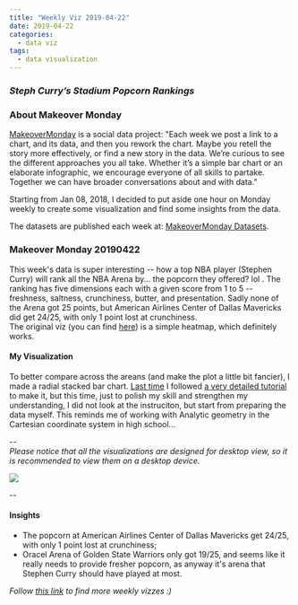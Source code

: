 ```yaml
---
title: "Weekly Viz 2019-04-22"
date: 2019-04-22
categories:
  - data viz
tags:
  - data visualization
---
```


### *Steph Curry’s Stadium Popcorn Rankings*


### About Makeover Monday

[MakeoverMonday](http://www.makeovermonday.co.uk/) is a social data project:
"Each week we post a link to a chart, and its data, and then you rework the chart.
Maybe you retell the story more effectively, or find a new story in the data.
We’re curious to see the different approaches you all take. Whether it’s a simple bar chart or an elaborate infographic, we encourage everyone of all skills to partake.
Together we can have broader conversations about and with data."

Starting from Jan 08, 2018, I decided to put aside one hour on Monday weekly to create some visualization and find some insights from the data.

The datasets are published each week at: [MakeoverMonday Datasets](http://www.makeovermonday.co.uk/data/).

### Makeover Monday 20190422

This week's data is super interesting -- how a top NBA player (Stephen Curry) will rank all the NBA Arena by... the popcorn they offered? lol . The ranking has five dimensions each with a given score from 1 to 5 -- freshness, saltness, crunchiness, butter, and presentation. Sadly none of the Arena got 25 points, but American Airlines Center of Dallas Mavericks did get 24/25, with only 1 point lost at crunchiness.  
The original viz (you can find [here](https://www.nytimes.com/interactive/2019/04/12/sports/basketball/stephen-curry-warriors-popcorn.html)) is a simple heatmap, which definitely works.  

#### My Visualization

To better compare across the areans (and make the plot a little bit fancier), I made a radial stacked bar chart. [Last time](https://yudong-94.github.io/personal-website/projects/data%20viz/MakeOverMonday20181119) I followed [a very detailed tutorial](https://ryankrowland.wordpress.com/2016/10/20/radial-stacked-bar-charts-in-tableau/) to make it, but this time, just to polish my skill and strengthen my understanding, I did not look at the instruciton, but start from preparing the data myself. This reminds me of working with Analytic geometry in the Cartesian coordinate system in high school...  

--  
*Please notice that all the visualizations are designed for desktop view, so it is recommended to view them on a desktop device.*  

<div class='tableauPlaceholder' id='viz1555984017181' style='position: relative'>
<noscript><a href='#'>
  <img alt=' ' src='https:&#47;&#47;public.tableau.com&#47;static&#47;images&#47;Ma&#47;MakeOverMonday20190422&#47;StephenCurrysStadiumPopcornRankings&#47;1_rss.png' style='border: none' />
</a></noscript>
<object class='tableauViz'  style='display:none;'>
  <param name='host_url' value='https%3A%2F%2Fpublic.tableau.com%2F' />
  <param name='embed_code_version' value='3' />
  <param name='site_root' value='' />
  <param name='name' value='MakeOverMonday20190422&#47;StephenCurrysStadiumPopcornRankings' />
  <param name='tabs' value='no' />
  <param name='toolbar' value='yes' />
  <param name='static_image' value='https:&#47;&#47;public.tableau.com&#47;static&#47;images&#47;Ma&#47;MakeOverMonday20190422&#47;StephenCurrysStadiumPopcornRankings&#47;1.png' />
  <param name='animate_transition' value='yes' />
  <param name='display_static_image' value='yes' />
  <param name='display_spinner' value='yes' />
  <param name='display_overlay' value='yes' />
  <param name='display_count' value='yes' />
  <param name='filter' value='publish=yes' />
</object></div>               
<script type='text/javascript'>              
  var divElement = document.getElementById('viz1555984017181');         
  var vizElement = divElement.getElementsByTagName('object')[0];         
  vizElement.style.width='800px';vizElement.style.height='827px';        
  var scriptElement = document.createElement('script');                  
  scriptElement.src = 'https://public.tableau.com/javascripts/api/viz_v1.js'; 
  vizElement.parentNode.insertBefore(scriptElement, vizElement);               
</script>
  
--  

#### Insights
* The popcorn at American Airlines Center of Dallas Mavericks get 24/25, with only 1 point lost at crunchiness;  
* Oracel Arena of Golden State Warriors only got 19/25, and seems like it really needs to provide fresher popcorn, as anyway it's arena that Stephen Curry should have played at most.   
  

*Follow [this link](https://yudong-94.github.io/personal-website/project/MakeOverMonday2019/) to find more weekly vizzes :)*